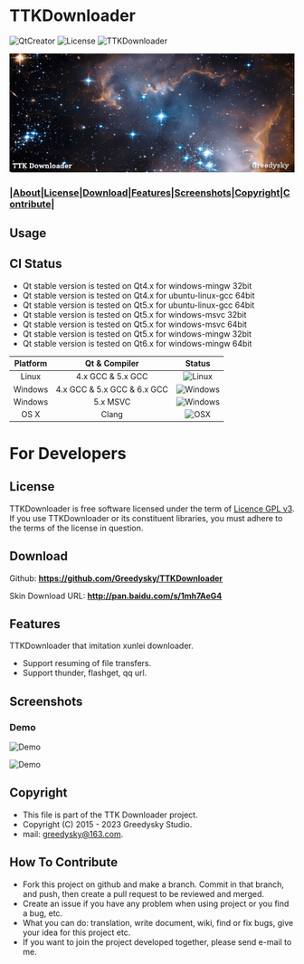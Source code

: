 # TTKDownloader
![QtCreator](https://img.shields.io/badge/Coded%20with-QtCreator%20IDE-blue.svg?style=flat-square)
![License](https://img.shields.io/badge/license-GPL%20V3-yellowgreen.svg?style=flat-square)
![TTKDownloader](https://img.shields.io/badge/Greedysky-TTKDownloader-green.svg?style=flat-square)

![LOGO](https://github.com/Greedysky/TTKDownloader/blob/master/TTKResource/logo_pic.png?raw=true)

### **|[About](https://github.com/Greedysky/TTKDownloader#usage)|[License](https://github.com/Greedysky/TTKDownloader#license)|[Download](https://github.com/Greedysky/TTKDownloader#download)|[Features](https://github.com/Greedysky/TTKDownloader#features)|[Screenshots](https://github.com/Greedysky/TTKDownloader#screenshots)|[Copyright](https://github.com/Greedysky/TTKDownloader#copyright)|[Contribute](https://github.com/Greedysky/TTKDownloader#how-to-contribute)|**

Usage
----
## CI Status
 * Qt stable version is tested on Qt4.x for windows-mingw 32bit
 * Qt stable version is tested on Qt4.x for ubuntu-linux-gcc 64bit
 * Qt stable version is tested on Qt5.x for ubuntu-linux-gcc 64bit
 * Qt stable version is tested on Qt5.x for windows-msvc 32bit
 * Qt stable version is tested on Qt5.x for windows-msvc 64bit
 * Qt stable version is tested on Qt5.x for windows-mingw 32bit
 * Qt stable version is tested on Qt6.x for windows-mingw 64bit

| Platform | Qt & Compiler               | Status                                                                 |
| :---:    | :---:                       | :---:                                                                  |
| Linux    | 4.x GCC & 5.x GCC           | ![Linux](https://img.shields.io/badge/build-passing-brightgreen.svg)   |
| Windows  | 4.x GCC & 5.x GCC & 6.x GCC | ![Windows](https://img.shields.io/badge/build-passing-brightgreen.svg) |
| Windows  | 5.x MSVC                    | ![Windows](https://img.shields.io/badge/build-passing-brightgreen.svg) |
| OS X     | Clang                       | ![OSX](https://img.shields.io/badge/build-unknown-lightgrey.svg)       |

# For Developers

License
---
TTKDownloader is free software licensed under the term of [Licence GPL v3](https://github.com/Greedysky/TTKDownloader/blob/master/LICENSE). If you use TTKDownloader or its constituent libraries, you must adhere to the terms of the license in question.

Download
---
Github: **<u>https://github.com/Greedysky/TTKDownloader</u>**

Skin Download URL: **<u>http://pan.baidu.com/s/1mh7AeG4</u>**

Features
-------
TTKDownloader that imitation xunlei downloader.
 * Support resuming of file transfers.
 * Support thunder, flashget, qq url.

Screenshots
----
### Demo
![Demo](https://github.com/Greedysky/TTKDownloader/blob/master/TTKResource/demo/demo.jpg?raw=true)

![Demo](https://github.com/Greedysky/TTKDownloader/blob/master/TTKResource/demo/demo2.jpg?raw=true)

Copyright
-------
 * This file is part of the TTK Downloader project.
 * Copyright (C) 2015 - 2023 Greedysky Studio.
 * mail: greedysky@163.com.

How To Contribute
-------
 * Fork this project on github and make a branch. Commit in that branch, and push, then create a pull request to be reviewed and merged.
 * Create an issue if you have any problem when using project or you find a bug, etc.
 * What you can do: translation, write document, wiki, find or fix bugs, give your idea for this project etc.
 * If you want to join the project developed together, please send e-mail to me.
